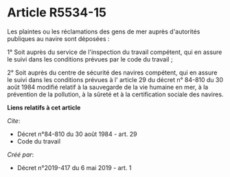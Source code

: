 # Article R5534-15

Les plaintes ou les réclamations des gens de mer auprès d'autorités publiques au navire sont déposées :

1° Soit auprès du service de l'inspection du travail compétent, qui en assure le suivi dans les conditions prévues par le
code du travail ;

2° Soit auprès du centre de sécurité des navires compétent, qui en assure le suivi dans les conditions prévues à l' article
29 du décret n° 84-810 du 30 août 1984 modifié relatif à la sauvegarde de la vie humaine en mer, à la prévention de la
pollution, à la sûreté et à la certification sociale des navires.

**Liens relatifs à cet article**

_Cite_:

  - Décret n°84-810 du 30 août 1984 - art. 29
  - Code du travail

_Créé par_:

  - Décret n°2019-417 du 6 mai 2019 - art. 1
